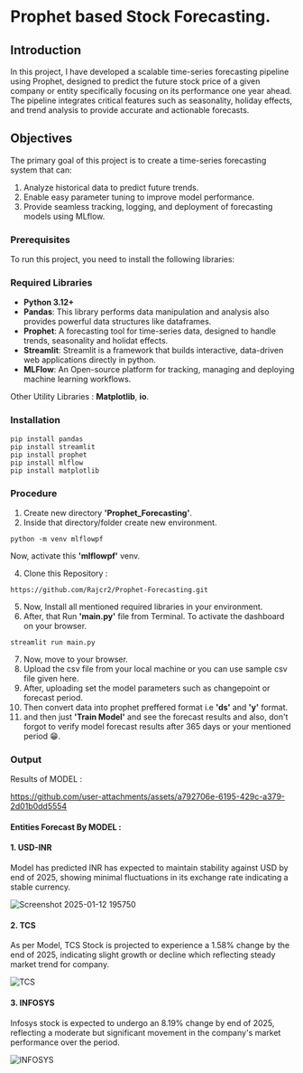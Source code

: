 # Prophet based Stock Forecasting.

## Introduction

In this project, I have developed a scalable time-series forecasting pipeline using Prophet, designed to predict the future stock price of a given company or entity specifically focusing on its performance one year ahead. The pipeline integrates critical features such as seasonality, holiday effects, and trend analysis to provide accurate and actionable forecasts.

## Objectives

The primary goal of this project is to create a time-series forecasting system that can:
   1. Analyze historical data to predict future trends.
   2. Enable easy parameter tuning to improve model performance.
   3. Provide seamless tracking, logging, and deployment of forecasting models using MLflow.

### Prerequisites
To run this project, you need to install the following libraries:
### Required Libraries

- **Python 3.12+**
- **Pandas**: This library performs data manipulation and analysis also provides powerful data structures like dataframes.
- **Prophet**: A forecasting tool for time-series data, designed to handle trends, seasonality and holidat effects.
- **Streamlit**: Streamlit is a framework that builds interactive, data-driven web applications directly in python. 
- **MLFlow**: An Open-source platform for tracking, managing and deploying machine learning workflows.

Other Utility Libraries : **Matplotlib**, **io**.

### Installation

   ```
   pip install pandas
   pip install streamlit
   pip install prophet
   pip install mlflow
   pip install matplotlib
   ```

### Procedure

1.   Create new directory **'Prophet_Forecasting'**.
2.   Inside that directory/folder create new environment.
   
   ```
   python -m venv mlflowpf
   ```

  Now, activate this **'mlflowpf'** venv.
  
4.   Clone this Repository :

   ```
   https://github.com/Rajcr2/Prophet-Forecasting.git
   ```
5.   Now, Install all mentioned required libraries in your environment.
6.   After, that Run **'main.py'** file from Terminal. To activate the dashboard on your browser.
   ```
   streamlit run main.py
   ``` 
7. Now, move to your browser.
8. Upload the csv file from your local machine or you can use sample csv file given here.
9. After, uploading set the model parameters such as changepoint or forecast period.
10. Then convert data into prophet preffered format i.e **'ds'** and **'y'** format.
11. and then just **'Train Model'** and see the forecast results and also, don't forgot to verify model forecast results after 365 days or your mentioned period 😁. 



### Output

Results of MODEL :


https://github.com/user-attachments/assets/a792706e-6195-429c-a379-2d01b0dd5554


#### Entities Forecast By MODEL :
#### 1. USD-INR 
Model has predicted INR has expected to maintain stability against USD by end of 2025, showing minimal fluctuations in its exchange rate indicating a stable currency.

![Screenshot 2025-01-12 195750](https://github.com/user-attachments/assets/98e4eaef-f4ce-4129-b6ee-d02f0c83a5f4)

#### 2. TCS

As per Model, TCS Stock is projected to experience a 1.58% change by the end of 2025, indicating slight growth or decline which reflecting steady market trend for company.

![TCS](https://github.com/user-attachments/assets/85661501-0f11-48bb-854b-3168bc50ad20)

#### 3. INFOSYS

Infosys stock is expected to undergo an 8.19% change by end of 2025, reflecting a moderate but significant movement in the company's market performance over the period.

![INFOSYS](https://github.com/user-attachments/assets/bc879d92-e812-4490-aecb-2244e46f1185)




